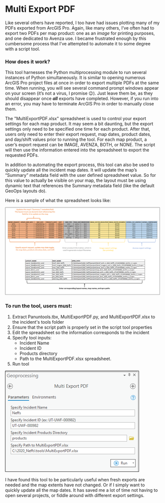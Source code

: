 # Multi Export PDF

Like several others have reported, I too have had issues plotting many of my PDFs exported from ArcGIS Pro. Again, like many others, I’ve often had to export two PDFs per map product: one as an *image* for printing purposes, and one dedicated to Avenza use. I became frustrated enough by this cumbersome process that I’ve attempted to automate it to some degree with a script tool.

### How does it work?

This tool harnesses the Python multiprocessing module to run several instances of Python simultaneously. It is similar to opening numerous ArcGIS Pro project files at once in order to export multiple PDFs at the same time. When running, you will see several command prompt windows appear on your screen (it’s not a virus, I promise :wink:). Just leave them be, as they should disappear once ***all*** exports have completed. However, if you run into an error, you may have to terminate ArcGIS Pro in order to manually close them.

The "MultiExportPDF.xlsx" spreadsheet is used to control your export settings for each map product. It may seem a bit daunting, but the export settings only need to be specified one time for each product. After that, users only need to enter their export request, map dates, product dates, and day/shift values prior to running the tool. For each map product, a user’s export request can be IMAGE, AVENZA, BOTH, or NONE. The script will then use the information entered into the spreadsheet to export the requested PDFs.

In addition to automating the export process, this tool can also be used to quickly update all the incident map dates. It will update the map’s “Summary” metadata field with the user defined spreadsheet value. So for this value to actually be visible on your map, the layout must be using dynamic text that references the Summary metadata field (like the default GeoOps layouts do).

Here is a sample of what the spreadsheet looks like:

![screenshot_MultiExportPDF_1.png](/docs/screenshot_MultiExportPDF_1.png?raw=true)

### To run the tool, users must:
1. Extract Panuntools.tbx, MultiExportPDF.py, and MultiExportPDF.xlsx to the incident's tools folder
2. Ensure that the script path is properly set in the script tool properties
3. Edit the spreadsheet so the information corresponds to the incident  
4. Specify tool inputs:
    - Incident Name
    - Incident ID
    - Products directory
    - Path to the MultiExportPDF.xlsx spreadsheet.
5. Run tool

![screenshot_MultiExportPDF_2.png](/docs/screenshot_MultiExportPDF_2.png?raw=true)

I have found this tool to be particularly useful when fresh exports are needed and the map extents have not changed. Or if I simply want to quickly update all the map dates. It has saved me a lot of time not having to open several projects, or fiddle around with different export settings.
